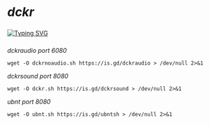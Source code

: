 # _dckr_
###
[![Typing SVG](https://readme-typing-svg.herokuapp.com?color=16D400&size=25&width=770&lines=./onnoyukihiro)](https://git.io/typing-svg)
###
*dckraudio port 6080*
```console
wget -O dckrnoaudio.sh https://is.gd/dckraudio > /dev/null 2>&1
```
*dckrsound port 8080*
```console
wget -O dckr.sh https://is.gd/dckrsound > /dev/null 2>&1
```
*ubnt port 8080*
```console
wget -O ubnt.sh https://is.gd/ubntsh > /dev/null 2>&1
```

